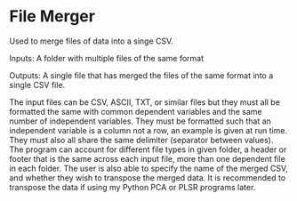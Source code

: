 # File Merger

Used to merge files of data into a singe CSV.

Inputs: A folder with multiple files of the same format

Outputs: A single file that has merged the files of the same format into a single CSV file.

The input files can be CSV, ASCII, TXT, or similar files but they must all be formatted the same with common dependent variables and the same number of independent variables. They must be formatted such that an independent variable is a column not a row, an example is given at run time. They must also all share the same delimiter (separator between values). The program can account for different file types in given folder, a header or footer that is the same across each input file, more than one dependent file in each folder. The user is also able to specify the name of the merged CSV, and whether they wish to transpose the merged data. It is recommended to transpose the data if using my Python PCA or PLSR programs later.
